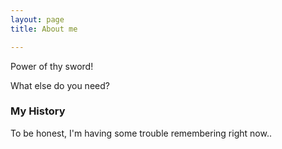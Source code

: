 ```yaml
---
layout: page
title: About me

---
```


Power of thy sword!

What else do you need?

### My History

To be honest, I'm having some trouble remembering right now..
